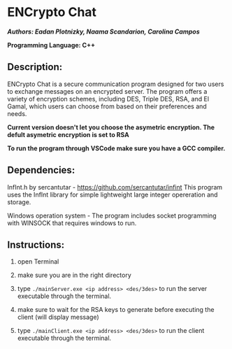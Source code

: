 # ENCrypto Chat

***Authors: Eadan Plotnizky, Naama Scandarion, Carolina Campos***

**Programming Language: C++**

## Description:

ENCrypto Chat is a secure communication program designed for two users to exchange messages on an encrypted server. The program offers a variety of encryption schemes, including DES, Triple DES, RSA, and El Gamal, which users can choose from based on their preferences and needs.

**Current version doesn't let you choose the asymetric encryption. The defult asymetric encryption is set to RSA**

**To run the program through VSCode make sure you have a GCC compiler.**

## Dependencies:
InfInt.h by sercantutar - https://github.com/sercantutar/infint
This program uses the InfInt library for simple lightweight large integer opereration and storage.

Windows operation system - The program includes socket programming with WINSOCK that requires windows to run.

## Instructions:
1. open Terminal
2. make sure you are in the right directory

3. type `./mainServer.exe <ip address> <des/3des>` to run the server executable through the terminal.
4. make sure to wait for the RSA keys to generate before executing the client (will display message)
5. type `./mainClient.exe <ip address> <des/3des>` to run the client executable through the terminal.
